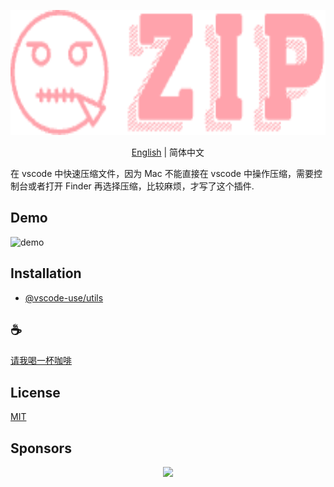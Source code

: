 <p align="center">
<img height="200" src="./icon.png" alt="vscode-starter">
</p>
<p align="center"> <a href="./README.md">English</a> | 简体中文</p>

在 vscode 中快速压缩文件，因为 Mac 不能直接在 vscode 中操作压缩，需要控制台或者打开 Finder 再选择压缩，比较麻烦，才写了这个插件.

## Demo
![demo](./assets/demo.gif)

## Installation

- [@vscode-use/utils](https://github.com/vscode-use/utils)

## :coffee:

[请我喝一杯咖啡](https://github.com/Simon-He95/sponsor)

## License

[MIT](./license)

## Sponsors

<p align="center">
  <a href="https://cdn.jsdelivr.net/gh/Simon-He95/sponsor/sponsors.svg">
    <img src="https://cdn.jsdelivr.net/gh/Simon-He95/sponsor/sponsors.png"/>
  </a>
</p>

